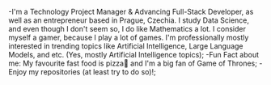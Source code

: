 -I'm a Technology Project Manager & Advancing Full-Stack Developer, as well as an entrepreneur based in Prague, Czechia. I study Data Science, and even though I don't seem so, I do like Mathematics a lot. I consider myself a gamer, because I play a lot of games. I'm professionally mostly interested in trending topics like Artificial Intelligence, Large Language Models, and etc. (Yes, mostly Artificial Intelligence topics);
-Fun Fact about me: My favourite fast food is pizza🍕 and I'm a big fan of Game of Thrones;
-Enjoy my repositories (at least try to do so)!;
